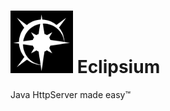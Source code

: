 <h1><img src="icon.png" alt="Eclipsium Icon" width=100 height=100 /> Eclipsium</h1>
Java HttpServer made easy™
